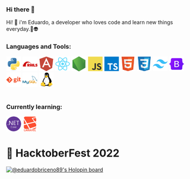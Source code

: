 ### Hi there 👋

<!--
**EduardoBriceno89/EduardoBriceno89** is a ✨ _special_ ✨ repository because its `README.md` (this file) appears on your GitHub profile. -->

Hi! 👋 i'm Eduardo, a developer who loves code and learn new things everyday.👾👽

<div align="left">
    <h3>Languages and Tools:</h3>
    <div>
      <a href="https://www.python.org/"><img src="https://github.com/devicons/devicon/blob/master/icons/python/python-original.svg" width="40" height="40"></a>
      <a href="https://rubyonrails.org/"><img src="https://github.com/devicons/devicon/blob/master/icons/rails/rails-plain-wordmark.svg" width="40" height="40"></a>
    <a href="https://angular.io/"><img src="https://github.com/devicons/devicon/blob/master/icons/angularjs/angularjs-plain.svg" width="40" height="40"></a>
    <a href="https://es.reactjs.org/"><img src="https://github.com/devicons/devicon/blob/master/icons/react/react-original.svg" width="40" height="40"></a>
    <a href="https://nodejs.org/en"><img src="https://github.com/devicons/devicon/blob/master/icons/nodejs/nodejs-original.svg" width="40" height="40"></a>
      <img src="https://github.com/devicons/devicon/blob/master/icons/javascript/javascript-original.svg" width="40" height="40">
      <img src="https://github.com/devicons/devicon/blob/master/icons/typescript/typescript-original.svg" width="40" height="40">
      <img src="https://github.com/devicons/devicon/blob/master/icons/html5/html5-original.svg" width="40" height="40">
      <img src="https://github.com/devicons/devicon/blob/master/icons/css3/css3-original.svg" width="40" height="40">
      <a href="https://tailwindcss.com/"><img src="https://github.com/devicons/devicon/blob/master/icons/tailwindcss/tailwindcss-plain.svg" width="40" height="40"></a>
      <a href="https://getbootstrap.com/"><img src="https://github.com/devicons/devicon/blob/master/icons/bootstrap/bootstrap-original.svg" width="40" height="40"></a>
      <a href="https://git-scm.com/"><img src="https://github.com/devicons/devicon/blob/master/icons/git/git-plain-wordmark.svg" width="40" height="40"></a>
      <a href="https://www.mysql.com/"><img src="https://github.com/devicons/devicon/blob/master/icons/mysql/mysql-original-wordmark.svg" width="40" height="40"></a>
      <a href="https://www.linux.org/"><img src="https://github.com/devicons/devicon/blob/master/icons/linux/linux-original.svg" width="40" height="40"></a>
    </div>
</div>
</br>

### Currently learning:
<div align="left">
    <img src="https://github.com/devicons/devicon/blob/master/icons/dotnetcore/dotnetcore-original.svg" width="40" height="40">
    <img src="https://github.com/devicons/devicon/blob/master/icons/laravel/laravel-plain-wordmark.svg" width="40" height="40">
</div>

# :jack_o_lantern: HacktoberFest 2022

[![@eduardobriceno89's Holopin board](https://holopin.me/eduardobriceno89)](https://holopin.io/@eduardobriceno89)
